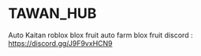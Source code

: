# TAWAN_HUB
Auto Kaitan roblox blox fruit
auto farm blox fruit 
discord : https://discord.gg/J9F9vxHCN9
